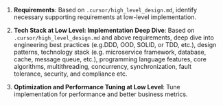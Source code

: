 
1. **Requirements**: Based on `.cursor/high_level_design.md`, identify necessary supporting requirements at low-level implementation.
   <!-- Executor, PLEASE MAKE SURE removing this comment before writing actual requirements. Here is a example for low level requirements:
   - **Concurrency and Synchronization**:
     - Define thread safety requirements for shared resources
     - Specify locking strategies (optimistic vs. pessimistic)
     - Identify critical sections requiring atomic operations
   - **Fault Tolerance**:
     - Define error handling and recovery mechanisms
     - Specify timeout values and retry policies
     - Implement circuit breakers for external dependencies
   - **State Management**:
     - Define state transitions and validation rules
     - Specify persistence requirements (durability guarantees)
     - Implement idempotency mechanisms for operations
   - **Communication Protocols**:
     - Define message formats and serialization standards
     - Specify request/response patterns and error codes
     - Implement backpressure mechanisms for overload protection
   - **Monitoring and Observability**:
     - Define key metrics to be collected
     - Specify logging requirements (levels, formats)
     - Implement health check endpoints

2. **Utilities**: Based on `.cursor/high_level_design.md` and above requirements, identify and implement necessary supporting functions.
    <!-- Agent who are reading this comment, PLEASE MAKE SURE removing this comment before your start writing actual utilities. Here is a example for utilities:
   - **Thread Management (Challenge Implementation)**:
     - `ExecutorService` / `ScheduledExecutorService` for scheduling tasks (order production, courier pickups, expiration checks). Use Virtual Threads factory if enabled.
     - Thread-safe collections (`ConcurrentHashMap`) for central order lookup.
   - **Time Handling**:
     - Functions to calculate order age and freshness value (consider `System.nanoTime()` for monotonic time).
     - Use `ScheduledExecutorService` for courier arrival and order expiration checks.
   - **Logging**:
     - Action logger for shelf operations (place, move, pickup, discard, expired) - use standard output.
     - Timestamping functions for event tracking.
     - Order state tracking (delivered vs. wasted counts) using `AtomicInteger`.
   -->

3. **Tech Stack at Low Level: Implementation Deep Dive**: Based on `.cursor/high_level_design.md` and above requirements, deep dive into engineering best practices (e.g.DDD, OOD, SOLID, or TDD, etc.), design patterns, technology stack (e.g. microservice framework, database, cache, message queue, etc.), programming language features, core algorithms, multithreading, concurrency, synchronization, fault tolerance, security, and compliance etc. 
    <!-- Executor, PLEASE MAKE SURE removing this comment beforewriting actual implementation Deep Dive. Here is a example for implementation Deep Dive:
   - **Shelf Selection Algorithm**: Implement the logic for placing orders on appropriate shelves
     ```java
     public void placeOrder(Order order) {
         ordersById.put(order.getId(), order);
         
         Shelf primaryShelf = getPrimaryShelfForTemp(order.getTemp());
         
         // Lock primary shelf first
         synchronized (primaryShelf) {
             if (!primaryShelf.isFull()) {
                 primaryShelf.addOrder(order);
                 logAction("PLACED", order, primaryShelf.getType());
                 return;
             }
         }
         
         // Cooler/Heater full or order is ROOM_TEMP -> place candidate on Shelf (roomTempShelf)
         // Ensure locking order: RoomTempShelf is likely last in order (e.g., HOT < COLD < ROOM_TEMP)
         if (primaryShelf != roomTempShelf) {
             synchronized (roomTempShelf) {
                 if (!roomTempShelf.isFull()) {
                     roomTempShelf.addOrder(order);
                     logAction("PLACED", order, ShelfType.ROOM_TEMP);
                     return;
                 }
             
                 // Shelf full – try to move a cold/hot Shelf order back to its Cooler/Heater
                 // According to the spec, we need to check if we can move *any* eligible order
                 // from the roomTempShelf to its ideal Cooler/Heater shelf if space exists there.
                 // This must happen BEFORE discarding from roomTempShelf.
                 boolean moved = tryMoveShelfOrderToIdeal(); // This helper needs locks

             // If a move occurred, roomTempShelf might have space now. If not, or if still full, discard.
             if (!roomTempShelf.isFull()) { // Re-check after potential move
                 roomTempShelf.addOrder(order);
                 logAction("PLACED", order, ShelfType.ROOM_TEMP);
                 return;
             }
         
                 // If still full (no move possible or still not enough space), discard the lowest value order from roomTempShelf
                 Order orderToDiscard = roomTempShelf.removeLowestValueOrder(); 
                 if (orderToDiscard != null) {
                     ordersById.remove(orderToDiscard.getId());
                     logAction("DISCARD", orderToDiscard, ShelfType.ROOM_TEMP); // Use DISCARD action name
                     
                     // Now place the new order on the roomTempShelf (space was just made)
                     roomTempShelf.addOrder(order);
                     logAction("PLACED", order, ShelfType.ROOM_TEMP);
                 } else {
                     // Should not happen if shelf was full, but handle defensively
                     logAction("ERROR", order, ShelfType.ROOM_TEMP); // Log error - couldn't place or discard
                     System.err.println(formatTimestamp() + " CRITICAL_ERROR: Could not place order " + order.getId() + " on full room temp shelf and could not discard.");
                     // Potentially remove the order we failed to place?
                     ordersById.remove(order.getId()); 
                 }
             }
         }
     }
     
     // Helper method to try moving ONE order from roomTempShelf to its ideal shelf
     // Returns true if a move was successful, false otherwise.
     private boolean tryMoveShelfOrderToIdeal() {
         // Iterate over a snapshot to avoid ConcurrentModificationException
         List<Order> roomTempOrders = roomTempShelf.getOrdersSnapshot(); // Get copy for iteration

         for (Order orderToMove : roomTempOrders) {
             // Only consider moving HOT or COLD orders off the room temp shelf
             if (orderToMove.getTemp() == Temperature.HOT || orderToMove.getTemp() == Temperature.COLD) {
                 Shelf targetShelf = getPrimaryShelfForTemp(orderToMove.getTemp()); // Hot or Cold shelf

                 // Acquire locks in fixed order (e.g., by ShelfType ordinal) to prevent deadlock
                 // Assuming order HOT < COLD < ROOM_TEMP
                 Shelf firstLock = targetShelf.getType().ordinal() < roomTempShelf.getType().ordinal() ? targetShelf : roomTempShelf;
                 Shelf secondLock = firstLock == targetShelf ? roomTempShelf : targetShelf;

                 synchronized (firstLock) {
                     synchronized (secondLock) {
                         // Double-check conditions after acquiring locks
                         if (!targetShelf.isFull()) {
                             // Ensure the order is still on the roomTempShelf (could have been picked up/expired)
                             Order currentOrder = ordersById.get(orderToMove.getId()); // Check master map
                             if (currentOrder != null && currentOrder.getCurrentShelf() == roomTempShelf) {
                                 // Perform the move
                                 if (roomTempShelf.removeOrder(currentOrder) != null) { // Ensure removal success
                                     targetShelf.addOrder(currentOrder); // Add to target
                                     logAction("MOVE", currentOrder, targetShelf.getType()); // Use MOVE action name
                                     return true; // Moved one order, that's enough for now
                                 } else {
                                     // Log if removal failed unexpectedly (e.g., race condition)
                                     System.err.println(formatTimestamp() + " MOVE_ERROR: Failed to remove order " + currentOrder.getId() + " from room temp shelf during move attempt.");
                                 }
                             }
                         }
                     }
                 }
             }
         }
         return false; // No suitable order found or no space on target shelves
     }
     
     // This specific discard selection logic is now primarily handled within Kitchen.placeOrder
     // when the roomTempShelf is full and no move is possible.
     // removeLowestValueOrder() in Shelf class provides the mechanism.
     private Order selectOrderForDiscard() {
         // This method is likely no longer needed here as the logic is in placeOrder
         return null;
     }
     ```
   
   - **Order Pickup Implementation**: Handle courier arrival and order pickup
     ```java
     public void pickupOrder(String orderId) {
         Order order = ordersById.get(orderId);
         if (order == null) {
             // Order not found (possibly already discarded)
             System.out.println(formatTimestamp() + " COURIER_MISS: Order " + orderId + " not found (possibly already discarded)");
             return;
         }
         
         Shelf shelf = order.getCurrentShelf();
         synchronized(shelf) {
             if (shelf.removeOrder(order) != null) {
                 // Order successfully removed
                 double value = order.getCurrentValue();
                 ordersById.remove(orderId);
                 logAction("PICKED_UP", order, shelf.getType());
                 
                 // Track statistics
                 deliveredCount.incrementAndGet();
                 
                 // If value <= 0, order was technically "waste" at pickup time
                 if (value <= 0) {
                     System.out.println(formatTimestamp() + " WARNING: Order " + orderId + 
                                        " was picked up with zero value (expired)");
                 }
             } else {
                 // Order not found on shelf (race condition, picked up by another thread)
                 System.out.println(formatTimestamp() + " COURIER_MISS: Order " + orderId + 
                                    " not found on expected shelf (likely discarded or race condition)");
             }
         }
     }
     ```
   
   - **Order Expiration Monitor**: Periodically scan shelves for expired orders
     ```java
     public void removeExpiredOrders() {
         Shelf[] allShelves = new Shelf[]{hotShelf, coldShelf, roomTempShelf};
         
         for (Shelf shelf : allShelves) {
             synchronized(shelf) {
                 List<Order> orders = shelf.getOrdersSnapshot();
                 for (Order order : orders) {
                     if (order.getCurrentValue() <= 0) {
                         // Order has expired, remove it
                         if (shelf.removeOrder(order) != null) { // Check if remove succeeded (wasn't picked up concurrently)
                             ordersById.remove(order.getId());
                             logAction("DISCARD", order, shelf.getType()); // Log as DISCARD (reason: expired)
                             // Track statistics
                             wastedCount.incrementAndGet();
                         }
                     }
                 }
             }
         }
     }
     ```
   
   - **Order Producer and Courier Scheduling**:
     ```java
     public void startSimulation(List<Order> orders, double orderRate, int minPickupDelay, int maxPickupDelay) {
         // Calculate interval between orders in milliseconds
         long orderIntervalMs = (long)(1000 / orderRate);
         
         // Create thread pools - consider using Virtual Threads if JDK 21+
         // ScheduledExecutorService scheduler = Executors.newScheduledThreadPool(4); // Platform threads
         ScheduledExecutorService scheduler = Executors.newScheduledThreadPool(4, Thread.ofVirtual().factory()); // Virtual threads (JDK 21+)
         
         ThreadLocalRandom random = ThreadLocalRandom.current();
         
         // Process each order
         AtomicInteger index = new AtomicInteger(0);
         
         // Schedule order production at fixed rate
         scheduler.scheduleAtFixedRate(() -> {
             int i = index.getAndIncrement();
             if (i >= orders.size()) {
                 // All orders processed, check if we can shut down
                 if (ordersById.isEmpty()) {
                     scheduler.shutdown();
                     printSummary();
                 }
                 return;
             }
             
             Order order = orders.get(i);
             
             // Place order in kitchen
             placeOrder(order);
             
             // Schedule courier pickup with random delay
             int pickupDelay = random.nextInt(minPickupDelay, maxPickupDelay + 1);
             scheduler.schedule(() -> {
                 pickupOrder(order.getId());
             }, pickupDelay, TimeUnit.SECONDS);
             
         }, 0, orderIntervalMs, TimeUnit.MILLISECONDS);
         
         // Schedule expired order checker (every 1 second)
         scheduler.scheduleAtFixedRate(this::removeExpiredOrders, 1, 1, TimeUnit.SECONDS);
     }
     ```
   
   - **Logging and Action Tracking**:
     ```java
     private final AtomicInteger deliveredCount = new AtomicInteger(0);
     private final AtomicInteger wastedCount = new AtomicInteger(0);
     private final long startTime = System.currentTimeMillis();
     
     private String formatTimestamp() {
         long elapsed = System.currentTimeMillis() - startTime;
         return String.format("[+%.3fs]", elapsed / 1000.0);
     }
     
     private void logAction(String action, Order order, ShelfType shelfType) {
         // Value calculation might need care if called outside locks or if state changes
         double value = order.getCurrentValue(); 
         String message = String.format("%s %-9s Order %s (%s, temp=%s) %s %s Shelf (Value: %.2f)",
             formatTimestamp(),
             action,
             order.getId(),
             order.getName(), // Assuming Order has getName()
             order.getTemp(),
             action.equals("PLACED") || action.equals("MOVE") ? "on" : "from",
             shelfType,
             value
         );
         System.out.println(message);
     }
     
     private void printSummary() {
         int delivered = deliveredCount.get();
         int wasted = wastedCount.get();
         // Assuming ordersReceived is tracked elsewhere or calculated
         int totalAttempted = delivered + wasted + ordersById.size(); // Approximate total if not tracked explicitly
         double successRate = (totalAttempted > 0) ? (delivered * 100.0) / totalAttempted : 0.0;

         System.out.println("\n=== SIMULATION SUMMARY ===");
         System.out.println("Total orders processed (attempted/completed): " + totalAttempted);
         System.out.println("Successfully delivered: " + delivered);
         System.out.println("Wasted/discarded (including expired): " + wasted);
         System.out.println("Remaining on shelves: " + ordersById.size());
         System.out.println("Delivery success rate (delivered / total attempted): " + String.format("%.1f%%", successRate));
         System.out.println("==========================\n");
     }
     ```
   
   - **Main Application Entry Point**:
     ```java
     public static void main(String[] args) throws Exception {
         // Parse command line arguments for configuration
         double orderRate = 2.0; // default: 2 orders/second
         int minPickupDelay = 4;  // default: 4 seconds
         int maxPickupDelay = 8;  // default: 8 seconds
         String ordersFile = "orders.json";
         String authToken = null; // Required
         
         // Override defaults with command line args if provided
         // Use Picocli or similar for robust parsing
         // Example: authToken = getArg("--auth", args);
         // Example: orderRate = Double.parseDouble(getArg("--rate", args, "2.0"));
         
         // Load orders from JSON file
         // OR: Fetch orders from Challenge Server using authToken and client
         ChallengeClient client = new ChallengeClient(authToken);
         TestProblem problem = client.fetchNewProblem();
         List<Order> orders = problem.getOrders();
         String testId = problem.getTestId();
         
         // Create kitchen - adjust capacities based on requirements or config
         Kitchen kitchen = new Kitchen(); // Uses fixed capacities from Challenge.md
         
         // Start simulation
         SimulationService simService = new SimulationService(kitchen, client, testId);
         simService.runSimulation(orders, orderRate, minPickupDelay, maxPickupDelay);
         
         // Wait for simulation to complete
         // SimulationService.runSimulation should block or provide a way to wait
         // e.g., simService.awaitCompletion();
         
         // Submit results
         simService.submitResults();
     }
     ``` -->

4. **Optimization and Performance Tuning at Low Level**: Tune implementation for performance and better business metrics.
    <!-- Executor, PLEASE MAKE SURE removing this comment before your start writing actual optimization. Here is a example for optimization:
   - **Intelligent Discard Strategy**: Instead of random discard (or simple lowest value), consider more sophisticated strategies like Least Recently Used (LRU) or combination factors if needed. The current "lowest value" strategy is a good starting point.
   - **Lock Granularity**: Evaluate if `synchronized` blocks become bottlenecks. Consider finer-grained locks (e.g., `ReentrantLock`) or lock-free structures if profiling shows contention. See note in Tech Stack section.
   - **Thread Pool Sizing**: Adjust thread pool sizes (especially if using platform threads) based on expected load and available cores. Virtual threads largely mitigate this concern.
   - **Value Calculation Optimization**: Cache or reduce frequency of value recalculation to minimize CPU impact
   - **Shelf Management**: Consider keeping temperature-sensitive orders on their ideal shelves when possible

5. **Quality Assurance**: Ensure the system handles edge cases and failure scenarios.
    <!-- Agent who are reading this comment, PLEASE MAKE SURE removing this comment before your start writing actual quality assurance. Here is a example for quality assurance:
   - **Functional Tests**:
     - Verify shelf operations (add, remove, move between shelves) for all types (Hot, Cold, Room Temp).
   - **Concurrency Tests**:
     - High-load scenarios (many orders arriving simultaneously)
     - Edge cases (very short shelf life orders, all shelves full)
     - Race conditions (order expiring exactly at pickup time)
   - **Fault Tolerance**:
     - Exception handling in all thread operations
     - Graceful shutdown ensuring all orders are accounted for
     - Verification that orders are either delivered or explicitly discarded (check `printSummary` logic).
   - **Validation**:
     - Confirm total orders = delivered + wasted
     - Verify action ledger shows complete history for each order

6. **Deployment, Experimentation and Monitoring**: Based on `.cursor/high_level_design.md` and above requirements, identify and employ necessary deployment and monitoring tools.
    <!-- Executor, PLEASE MAKE SURE removing this comment before your start writing actual deployment and monitoring. Here is a example for deployment and monitoring:
   - **Containerization**: Use Docker for containerization
   - **Orchestration**: Kubernetes for orchestration
   - **Monitoring**: Prometheus and Grafana for monitoring
   - **Logging**: Log4j for logging
   - **Alerting**: Alertmanager for alerting
   - **Security**: Spring Security for security
   - **Experimentation**: A/B testing with Statsig 